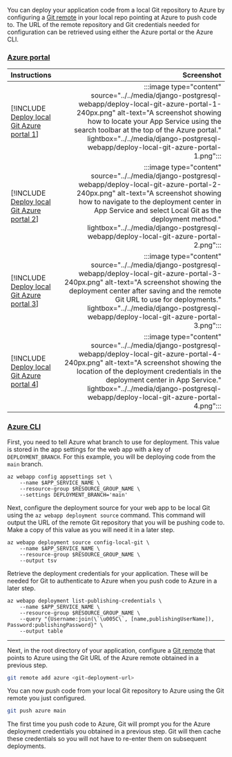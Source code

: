 You can deploy your application code from a local Git repository to Azure by configuring a [Git remote](https://git-scm.com/book/en/v2/Git-Basics-Working-with-Remotes) in your local repo pointing at Azure to push code to. The URL of the remote repository and Git credentials needed for configuration can be retrieved using either the Azure portal or the Azure CLI.

### [Azure portal](#tab/deploy-instructions-azportal)

| Instructions    | Screenshot |
|:----------------|-----------:|
| [!INCLUDE [Deploy local Git Azure portal 1](<./deploy-local-git-azure-portal-1.md>)] | :::image type="content" source="../../media/django-postgresql-webapp/deploy-local-git-azure-portal-1-240px.png" alt-text="A screenshot showing how to locate your App Service using the search toolbar at the top of the Azure portal." lightbox="../../media/django-postgresql-webapp/deploy-local-git-azure-portal-1.png"::: |
| [!INCLUDE [Deploy local Git Azure portal 2](<./deploy-local-git-azure-portal-2.md>)] | :::image type="content" source="../../media/django-postgresql-webapp/deploy-local-git-azure-portal-2-240px.png" alt-text="A screenshot showing how to navigate to the deployment center in App Service and select Local Git as the deployment method." lightbox="../../media/django-postgresql-webapp/deploy-local-git-azure-portal-2.png"::: |
| [!INCLUDE [Deploy local Git Azure portal 3](<./deploy-local-git-azure-portal-3.md>)] | :::image type="content" source="../../media/django-postgresql-webapp/deploy-local-git-azure-portal-3-240px.png" alt-text="A screenshot showing the deployment center after saving and the remote Git URL to use for deployments." lightbox="../../media/django-postgresql-webapp/deploy-local-git-azure-portal-3.png"::: |
| [!INCLUDE [Deploy local Git Azure portal 4](<./deploy-local-git-azure-portal-4.md>)] | :::image type="content" source="../../media/django-postgresql-webapp/deploy-local-git-azure-portal-4-240px.png" alt-text="A screenshot showing the location of the deployment credentials in the deployment center in App Service." lightbox="../../media/django-postgresql-webapp/deploy-local-git-azure-portal-4.png"::: |

### [Azure CLI](#tab/deploy-instructions-azcli)

First, you need to tell Azure what branch to use for deployment. This value is stored in the app settings for the web app with a key of `DEPLOYMENT_BRANCH`. For this example, you will be deploying code from the `main` branch.

```azurecli
az webapp config appsettings set \
    --name $APP_SERVICE_NAME \
    --resource-group $RESOURCE_GROUP_NAME \
    --settings DEPLOYMENT_BRANCH='main'
```

Next, configure the deployment source for your web app to be local Git using the `az webapp deployment source` command.  This command will output the URL of the remote Git repository that you will be pushing code to.  Make a copy of this value as you will need it in a later step.

```azurecli
az webapp deployment source config-local-git \
    --name $APP_SERVICE_NAME \
    --resource-group $RESOURCE_GROUP_NAME \
    --output tsv
```

Retrieve the deployment credentials for your application.  These will be needed for Git to authenticate to Azure when you push code to Azure in a later step.

```azurecli
az webapp deployment list-publishing-credentials \
    --name $APP_SERVICE_NAME \
    --resource-group $RESOURCE_GROUP_NAME \
    --query "{Username:join(\`\u005C\`, [name,publishingUserName]), Password:publishingPassword}" \
    --output table
```

---

Next, in the root directory of your application, configure a [Git remote](https://git-scm.com/book/en/v2/Git-Basics-Working-with-Remotes) that points to Azure using the Git URL of the Azure remote obtained in a previous step.

```bash
git remote add azure <git-deployment-url>
```

You can now push code from your local Git repository to Azure using the Git remote you just configured.

```bash
git push azure main
```

The first time you push code to Azure, Git will prompt you for the Azure deployment credentials you obtained in a previous step. Git will then cache these credentials so you will not have to re-enter them on subsequent deployments.
